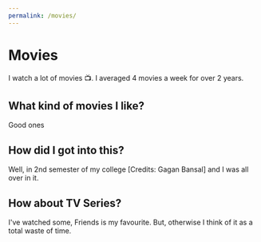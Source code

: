 ```yaml
---
permalink: /movies/
---
```


# Movies
I watch a lot of movies :tv:. I averaged 4 movies a week for over 2 years.

## What kind of movies I like?
Good ones

## How did I got into this?
Well, in 2nd semester of my college [Credits: Gagan Bansal] and I was all over in it.

## How about TV Series?
I've watched some, Friends is my favourite. But, otherwise I think of it as a total waste of time.

